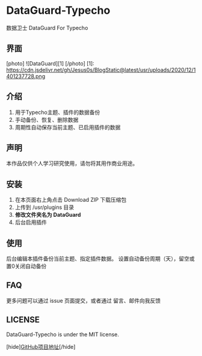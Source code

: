 # DataGuard-Typecho
数据卫士 DataGuard For Typecho

## 界面
[photo]
![DataGuard][1]
[/photo]
[1]: https://cdn.jsdelivr.net/gh/Jesus0s/BlogStatic@latest/usr/uploads/2020/12/1401237728.png

## 介绍
  1. 用于Typecho主题、插件的数据备份
  2. 手动备份、恢复、删除数据
  3. 周期性自动保存当前主题、已启用插件的数据

## 声明
本作品仅供个人学习研究使用，请勿将其用作商业用途。

## 安装
  1. 在本页面右上角点击 Download ZIP 下载压缩包
  2. 上传到 /usr/plugins 目录
  3. **修改文件夹名为 DataGuard**
  4. 后台启用插件

## 使用
后台编辑本插件备份当前主题、指定插件数据。
设置自动备份周期（天），留空或置0关闭自动备份

## FAQ
更多问题可以通过 issue 页面提交，或者通过 留言、邮件向我反馈

## LICENSE
DataGuard-Typecho is under the MIT license.

[hide][GitHub项目地址](https://github.com/Jesus0s/DataGuard-Typecho)[/hide]